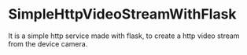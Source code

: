 # SimpleHttpVideoStreamWithFlask
It is a simple http service made with flask, to create a http video stream from the device camera.
